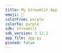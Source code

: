 ```yaml
---
title: My Streamlit App
emoji: 🤖
colorFrom: purple
colorTo: purple
sdk: streamlit
sdk_version: 3.12.1
app_file: app.py
pinned: false
---
```


